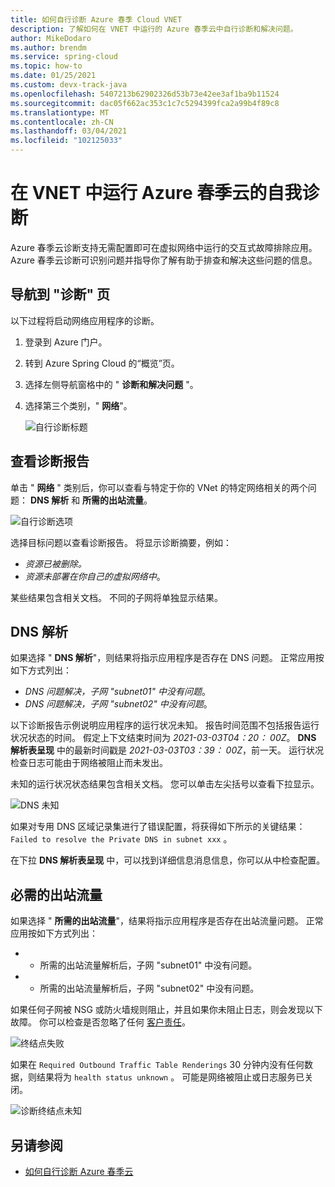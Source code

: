```yaml
---
title: 如何自行诊断 Azure 春季 Cloud VNET
description: 了解如何在 VNET 中运行的 Azure 春季云中自行诊断和解决问题。
author: MikeDodaro
ms.author: brendm
ms.service: spring-cloud
ms.topic: how-to
ms.date: 01/25/2021
ms.custom: devx-track-java
ms.openlocfilehash: 5407213b62902326d53b73e42ee3af1ba9b11524
ms.sourcegitcommit: dac05f662ac353c1c7c5294399fca2a99b4f89c8
ms.translationtype: MT
ms.contentlocale: zh-CN
ms.lasthandoff: 03/04/2021
ms.locfileid: "102125033"
---
```

# <a name="self-diagnose-running-azure-spring-cloud-in-vnet"></a>在 VNET 中运行 Azure 春季云的自我诊断
Azure 春季云诊断支持无需配置即可在虚拟网络中运行的交互式故障排除应用。 Azure 春季云诊断可识别问题并指导你了解有助于排查和解决这些问题的信息。

## <a name="navigate-to-the-diagnostics-page"></a>导航到 "诊断" 页
以下过程将启动网络应用程序的诊断。
1. 登录到 Azure 门户。
1. 转到 Azure Spring Cloud 的“概览”页。
1. 选择左侧导航窗格中的 " **诊断和解决问题** "。
1. 选择第三个类别，" **网络**"。

   ![自行诊断标题](media/spring-cloud-self-diagnose-vnet/self-diagostic-title.png)

## <a name="view-a-diagnostic-report"></a>查看诊断报告
单击 " **网络** " 类别后，你可以查看与特定于你的 VNet 的特定网络相关的两个问题： **DNS 解析** 和 **所需的出站流量**。

   ![自行诊断选项](media/spring-cloud-self-diagnose-vnet/self-diagostic-dns-req-outbound-options.png)

选择目标问题以查看诊断报告。 将显示诊断摘要，例如： 

* *资源已被删除。*
* *资源未部署在你自己的虚拟网络中*。

某些结果包含相关文档。 不同的子网将单独显示结果。

## <a name="dns-resolution"></a>DNS 解析 
如果选择 " **DNS 解析**"，则结果将指示应用程序是否存在 DNS 问题。  正常应用按如下方式列出：

* *DNS 问题解决，子网 "subnet01" 中没有问题*。
* *DNS 问题解决，子网 "subnet02" 中没有问题*。

以下诊断报告示例说明应用程序的运行状况未知。 报告时间范围不包括报告运行状况状态的时间。  假定上下文结束时间为 *2021-03-03T04：20： 00Z*。 **DNS 解析表呈现** 中的最新时间戳是 *2021-03-03T03：39： 00Z*，前一天。 运行状况检查日志可能由于网络被阻止而未发出。 

未知的运行状况状态结果包含相关文档。  您可以单击左尖括号以查看下拉显示。

   ![DNS 未知](media/spring-cloud-self-diagnose-vnet/self-diagostic-dns-unknown.png)

如果对专用 DNS 区域记录集进行了错误配置，将获得如下所示的关键结果： `Failed to resolve the Private DNS in subnet xxx` 。 

在下拉 **DNS 解析表呈现** 中，可以找到详细信息消息信息，你可以从中检查配置。

## <a name="required-outbound-traffic"></a>必需的出站流量 

如果选择 " **所需的出站流量**"，结果将指示应用程序是否存在出站流量问题。  正常应用按如下方式列出：

* * 所需的出站流量解析后，子网 "subnet01" 中没有问题。
* * 所需的出站流量解析后，子网 "subnet02" 中没有问题。

如果任何子网被 NSG 或防火墙规则阻止，并且如果你未阻止日志，则会发现以下故障。 你可以检查是否忽略了任何 [客户责任](spring-cloud-vnet-customer-responsibilities.md)。
    
   ![终结点失败](media/spring-cloud-self-diagnose-vnet/self-diagostic-endpoint-failed.png)

如果在 `Required Outbound Traffic Table Renderings` 30 分钟内没有任何数据，则结果将为 `health status unknown` 。 可能是网络被阻止或日志服务已关闭。

   ![诊断终结点未知](media/spring-cloud-self-diagnose-vnet/self-diagostic-endpoint-unknown.png)

## <a name="see-also"></a>另请参阅
* [如何自行诊断 Azure 春季云](spring-cloud-howto-self-diagnose-solve.md)